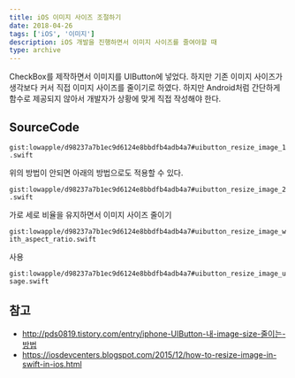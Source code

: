 ```yaml
---
title: iOS 이미지 사이즈 조절하기
date: 2018-04-26
tags: ['iOS', '이미지']
description: iOS 개발을 진행하면서 이미지 사이즈를 줄여야할 때
type: archive
---
```


CheckBox를 제작하면서 이미지를 UIButton에 넣었다. 하지만 기존 이미지 사이즈가 생각보다 커서 직접 이미지 사이즈를 줄이기로 하였다. 하지만 Android처럼 간단하게 함수로 제공되지 않아서 개발자가 상황에 맞게 직접 작성해야 한다.

## SourceCode

`gist:lowapple/d98237a7b1ec9d6124e8bbdfb4adb4a7#uibutton_resize_image_1.swift`

위의 방법이 안되면 아래의 방법으로도 적용할 수 있다.

`gist:lowapple/d98237a7b1ec9d6124e8bbdfb4adb4a7#uibutton_resize_image_2.swift`

가로 세로 비율을 유지하면서 이미지 사이즈 줄이기

`gist:lowapple/d98237a7b1ec9d6124e8bbdfb4adb4a7#uibutton_resize_image_with_aspect_ratio.swift`

사용

`gist:lowapple/d98237a7b1ec9d6124e8bbdfb4adb4a7#uibutton_resize_image_usage.swift`

## 참고

* http://pds0819.tistory.com/entry/iphone-UIButton-내-image-size-줄이는-방법
* https://iosdevcenters.blogspot.com/2015/12/how-to-resize-image-in-swift-in-ios.html